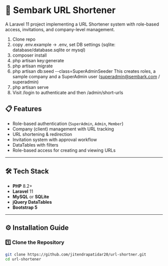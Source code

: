 # 🚀 Sembark URL Shortener

A Laravel 11 project implementing a URL Shortener system with role-based access, invitations, and company-level management.

1. Clone repo
2. copy .env.example -> .env, set DB settings (sqlite: database/database.sqlite or mysql)
3. composer install
4. php artisan key:generate
5. php artisan migrate
6. php artisan db:seed --class=SuperAdminSeeder
   This creates roles, a sample company and a SuperAdmin user (superadmin@sembark.com / superadmin)
7. php artisan serve
8. Visit /login to authenticate and then /admin/short-urls

## 📋 Features

- Role-based authentication (`SuperAdmin`, `Admin`, `Member`)
- Company (client) management with URL tracking
- URL shortening & redirection
- Invitation system with approval workflow
- DataTables with filters 
- Role-based access for creating and viewing URLs

---

## 🛠️ Tech Stack

- **PHP** 8.2+
- **Laravel** 11
- **MySQL** or **SQLite**
- **jQuery DataTables**
- **Bootstrap 5**

---

## ⚙️ Installation Guide

### 1️⃣ Clone the Repository
```bash
git clone https://github.com/jitendrapatidar20/url-shortner.git
cd url-shortener
